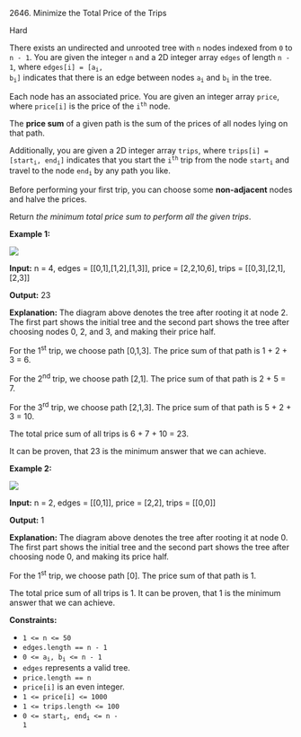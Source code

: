 2646\. Minimize the Total Price of the Trips

Hard

There exists an undirected and unrooted tree with `n` nodes indexed from `0` to `n - 1`. You are given the integer `n` and a 2D integer array `edges` of length `n - 1`, where <code>edges[i] = [a<sub>i</sub>, b<sub>i</sub>]</code> indicates that there is an edge between nodes <code>a<sub>i</sub></code> and <code>b<sub>i</sub></code> in the tree.

Each node has an associated price. You are given an integer array `price`, where `price[i]` is the price of the <code>i<sup>th</sup></code> node.

The **price sum** of a given path is the sum of the prices of all nodes lying on that path.

Additionally, you are given a 2D integer array `trips`, where <code>trips[i] = [start<sub>i</sub>, end<sub>i</sub>]</code> indicates that you start the <code>i<sup>th</sup></code> trip from the node <code>start<sub>i</sub></code> and travel to the node <code>end<sub>i</sub></code> by any path you like.

Before performing your first trip, you can choose some **non-adjacent** nodes and halve the prices.

Return _the minimum total price sum to perform all the given trips_.

**Example 1:**

![](https://leetcode-in-java.github.io/src/main/java/g2601_2700/s2646_minimize_the_total_price_of_the_trips/diagram2.png)

**Input:** n = 4, edges = [[0,1],[1,2],[1,3]], price = [2,2,10,6], trips = [[0,3],[2,1],[2,3]]

**Output:** 23

**Explanation:** The diagram above denotes the tree after rooting it at node 2. The first part shows the initial tree and the second part shows the tree after choosing nodes 0, 2, and 3, and making their price half. 

For the 1<sup>st</sup> trip, we choose path [0,1,3]. The price sum of that path is 1 + 2 + 3 = 6.

For the 2<sup>nd</sup> trip, we choose path [2,1]. The price sum of that path is 2 + 5 = 7.

For the 3<sup>rd</sup> trip, we choose path [2,1,3]. The price sum of that path is 5 + 2 + 3 = 10. 

The total price sum of all trips is 6 + 7 + 10 = 23. 

It can be proven, that 23 is the minimum answer that we can achieve.

**Example 2:**

![](https://leetcode-in-java.github.io/src/main/java/g2601_2700/s2646_minimize_the_total_price_of_the_trips/diagram3.png)

**Input:** n = 2, edges = [[0,1]], price = [2,2], trips = [[0,0]]

**Output:** 1

**Explanation:** The diagram above denotes the tree after rooting it at node 0. The first part shows the initial tree and the second part shows the tree after choosing node 0, and making its price half.

For the 1<sup>st</sup> trip, we choose path [0]. The price sum of that path is 1. 

The total price sum of all trips is 1. It can be proven, that 1 is the minimum answer that we can achieve.

**Constraints:**

*   `1 <= n <= 50`
*   `edges.length == n - 1`
*   <code>0 <= a<sub>i</sub>, b<sub>i</sub> <= n - 1</code>
*   `edges` represents a valid tree.
*   `price.length == n`
*   `price[i]` is an even integer.
*   `1 <= price[i] <= 1000`
*   `1 <= trips.length <= 100`
*   <code>0 <= start<sub>i</sub>, end<sub>i</sub> <= n - 1</code>